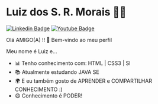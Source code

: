 

<!--
**luizdossrmorais/luizdossrmorais** is a ✨ _special_ ✨ repository because its `README.md` (this file) appears on your GitHub profile.
### Hi there 👋
Here are some ideas to get you started:

- 🔭 I’m currently working on ...
- 🌱 I’m currently learning ...
- 👯 I’m looking to collaborate on ...
- 🤔 I’m looking for help with ...
- 💬 Ask me about ...
- 📫 How to reach me: ...
- 😄 Pronouns: ...
- ⚡ Fun fact: ...
-->

# Luiz dos S. R. Morais :man_technologist:

[![Linkedin Badge](https://img.shields.io/badge/-Linkedin-blue?style=flat-square&logo=Linkedin&logoColor=white&link=https://www.linkedin.com/in/luizdossrmorais/)](https://www.linkedin.com/in/luizdossrmorais/)
[![Youtube Badge](https://img.shields.io/badge/-Youtube-c14438?style=flat-square&logo=Youtube&logoColor=white&link=https://www.youtube.com/channel/UCFhg5-PLEolUovcsXVPEGAw?view_as=subscriber)](https://www.youtube.com/channel/UCFhg5-PLEolUovcsXVPEGAw?view_as=subscriber)

Olá AMIGO(A) !! 👋 Bem-vindo ao meu perfil

Meu nome é Luiz e...


- 📊 Tenho conhecimento com: HTML | CSS3 | SI
- 📚 Atualmente estudando JAVA SE
- 🌍 E eu também gosto de APRENDER e COMPARTILHAR CONHECIMENTO :)
- 😄 Conhecimento é PODER!
